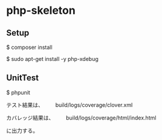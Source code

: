 # php-skeleton

## Setup

 $ composer install
 
 $ sudo apt-get install -y php-xdebug


## UnitTest

 $ phpunit

テスト結果は、
　　build/logs/coverage/clover.xml

カバレッジ結果は、
　　build/logs/coverage/html/index.html

に出力する。
 